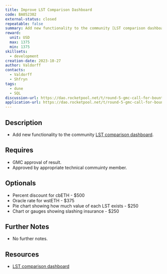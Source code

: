 ```yaml
---
title: Improve LST Comparison Dashboard
code: BA052302
external-status: closed
repeatable: false
summary: Add new functionality to the community [LST comparison dashboard](https://dune.com/rp_community/lst-comparison).
reward:
  unit: USD
  max: 1375
  min: 1375
skillsets:
  - development
creation-date: 2023-10-27
author: Valdorff
contacts:
  - Valdorff
  - Shfryn
tags: 
  - dune
  - SQL
discussion-url: https://dao.rocketpool.net/t/round-5-gmc-call-for-bounty-applications-deadline-is-october-7/2191/2
application-url: https://dao.rocketpool.net/t/round-5-gmc-call-for-bounty-applications-deadline-is-october-7/2191/2
---
```


## Description
* Add new functionality to the community [LST comparison dashboard](https://dune.com/rp_community/lst-comparison).

## Requires
* GMC approval of result.
* Approved by appropriate technical commuinty member. 

## Optionals
* Percent discount for cbETH - $500
* Oracle rate for wstETH - $375
* Pie chart showing how much value of each LST exists - $250
* Chart or gauges showing slashing insurance - $250

## Further Notes
* No further notes.

## Resources
* [LST comparison dashboard](https://dune.com/rp_community/lst-comparison)